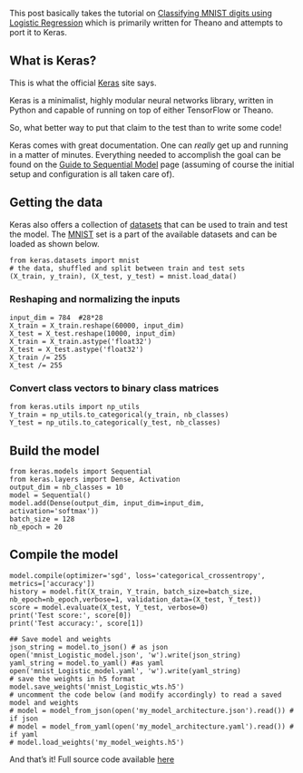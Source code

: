 This post basically takes the tutorial on [Classifying MNIST digits using Logistic Regression](http://deeplearning.net/tutorial/logreg.html#logreg) which is primarily written for Theano and attempts to port it to Keras.

## What is Keras?

This is what the official [Keras](https://keras.io) site says.

Keras is a minimalist, highly modular neural networks library, written in Python and capable of running on top of either TensorFlow or Theano.

So, what better way to put that claim to the test than to write some code!

Keras comes with great documentation. One can _really_ get up and running in a matter of minutes. Everything needed to accomplish the goal can be found on the [Guide to Sequential Model](https://keras.io/getting-started/sequential-model-guide/) page (assuming of course the initial setup and configuration is all taken care of).

## Getting the data

Keras also offers a collection of [datasets](https://keras.io/datasets/) that can be used to train and test the model. The [MNIST](https://keras.io/datasets/#mnist-database-of-handwritten-digits) set is a part of the available datasets and can be loaded as shown below.

    from keras.datasets import mnist
    # the data, shuffled and split between train and test sets
    (X_train, y_train), (X_test, y_test) = mnist.load_data()

### Reshaping and normalizing the inputs

    input_dim = 784  #28*28
    X_train = X_train.reshape(60000, input_dim)
    X_test = X_test.reshape(10000, input_dim)
    X_train = X_train.astype('float32')
    X_test = X_test.astype('float32')
    X_train /= 255
    X_test /= 255

### Convert class vectors to binary class matrices

    from keras.utils import np_utils
    Y_train = np_utils.to_categorical(y_train, nb_classes)
    Y_test = np_utils.to_categorical(y_test, nb_classes)

## Build the model

    from keras.models import Sequential
    from keras.layers import Dense, Activation
    output_dim = nb_classes = 10
    model = Sequential()
    model.add(Dense(output_dim, input_dim=input_dim, activation='softmax'))
    batch_size = 128
    nb_epoch = 20

## Compile the model

    model.compile(optimizer='sgd', loss='categorical_crossentropy', metrics=['accuracy'])
    history = model.fit(X_train, Y_train, batch_size=batch_size, nb_epoch=nb_epoch,verbose=1, validation_data=(X_test, Y_test))
    score = model.evaluate(X_test, Y_test, verbose=0)
    print('Test score:', score[0])
    print('Test accuracy:', score[1])

    ## Save model and weights
    json_string = model.to_json() # as json
    open('mnist_Logistic_model.json', 'w').write(json_string)
    yaml_string = model.to_yaml() #as yaml
    open('mnist_Logistic_model.yaml', 'w').write(yaml_string)
    # save the weights in h5 format
    model.save_weights('mnist_Logistic_wts.h5')
    # uncomment the code below (and modify accordingly) to read a saved model and weights
    # model = model_from_json(open('my_model_architecture.json').read()) # if json
    # model = model_from_yaml(open('my_model_architecture.yaml').read()) # if yaml
    # model.load_weights('my_model_weights.h5')

And that’s it! Full source code available [here](https://github.com/the1ju/Keras4DLTutorials) 

